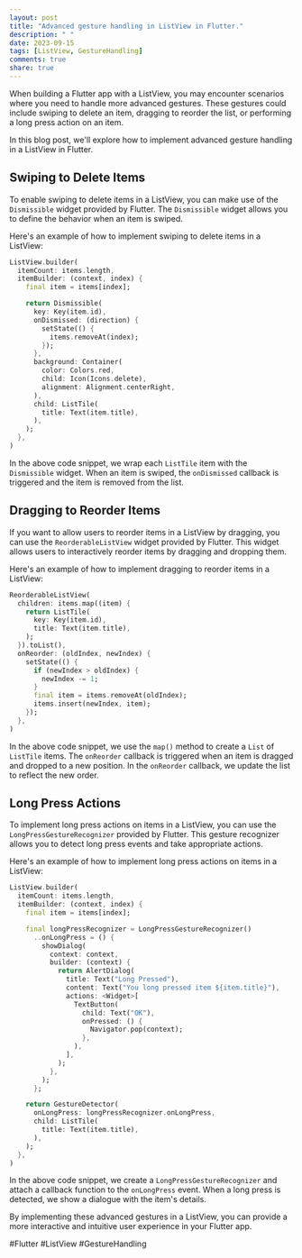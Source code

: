 ```yaml
---
layout: post
title: "Advanced gesture handling in ListView in Flutter."
description: " "
date: 2023-09-15
tags: [ListView, GestureHandling]
comments: true
share: true
---
```


When building a Flutter app with a ListView, you may encounter scenarios where you need to handle more advanced gestures. These gestures could include swiping to delete an item, dragging to reorder the list, or performing a long press action on an item.

In this blog post, we'll explore how to implement advanced gesture handling in a ListView in Flutter.

## Swiping to Delete Items

To enable swiping to delete items in a ListView, you can make use of the `Dismissible` widget provided by Flutter. The `Dismissible` widget allows you to define the behavior when an item is swiped.

Here's an example of how to implement swiping to delete items in a ListView:

```dart
ListView.builder(
  itemCount: items.length,
  itemBuilder: (context, index) {
    final item = items[index];

    return Dismissible(
      key: Key(item.id),
      onDismissed: (direction) {
        setState(() {
          items.removeAt(index);
        });
      },
      background: Container(
        color: Colors.red,
        child: Icon(Icons.delete),
        alignment: Alignment.centerRight,
      ),
      child: ListTile(
        title: Text(item.title),
      ),
    );
  },
)
```

In the above code snippet, we wrap each `ListTile` item with the `Dismissible` widget. When an item is swiped, the `onDismissed` callback is triggered and the item is removed from the list.

## Dragging to Reorder Items

If you want to allow users to reorder items in a ListView by dragging, you can use the `ReorderableListView` widget provided by Flutter. This widget allows users to interactively reorder items by dragging and dropping them.

Here's an example of how to implement dragging to reorder items in a ListView:

```dart
ReorderableListView(
  children: items.map((item) {
    return ListTile(
      key: Key(item.id),
      title: Text(item.title),
    );
  }).toList(),
  onReorder: (oldIndex, newIndex) {
    setState(() {
      if (newIndex > oldIndex) {
        newIndex -= 1;
      }
      final item = items.removeAt(oldIndex);
      items.insert(newIndex, item);
    });
  },
)
```

In the above code snippet, we use the `map()` method to create a `List` of `ListTile` items. The `onReorder` callback is triggered when an item is dragged and dropped to a new position. In the `onReorder` callback, we update the list to reflect the new order.

## Long Press Actions

To implement long press actions on items in a ListView, you can use the `LongPressGestureRecognizer` provided by Flutter. This gesture recognizer allows you to detect long press events and take appropriate actions.

Here's an example of how to implement long press actions on items in a ListView:

```dart
ListView.builder(
  itemCount: items.length,
  itemBuilder: (context, index) {
    final item = items[index];

    final longPressRecognizer = LongPressGestureRecognizer()
      ..onLongPress = () {
        showDialog(
          context: context,
          builder: (context) {
            return AlertDialog(
              title: Text("Long Pressed"),
              content: Text("You long pressed item ${item.title}"),
              actions: <Widget>[
                TextButton(
                  child: Text("OK"),
                  onPressed: () {
                    Navigator.pop(context);
                  },
                ),
              ],
            );
          },
        );
      };

    return GestureDetector(
      onLongPress: longPressRecognizer.onLongPress,
      child: ListTile(
        title: Text(item.title),
      ),
    );
  },
)
```

In the above code snippet, we create a `LongPressGestureRecognizer` and attach a callback function to the `onLongPress` event. When a long press is detected, we show a dialogue with the item's details.

By implementing these advanced gestures in a ListView, you can provide a more interactive and intuitive user experience in your Flutter app.

#Flutter #ListView #GestureHandling